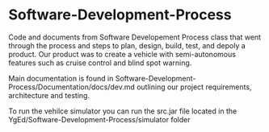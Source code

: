 # Software-Development-Process
Code and documents from Software Developement Process class that went through the
process and steps to plan, design, build, test, and depoly a product. Our product
was to create a vehicle with semi-autonomous features such as cruise control and 
blind spot warning.

Main documentation is found in Software-Development-Process/Documentation/docs/dev.md outlining our project requirements, architecture and testing.

To run the vehilce simulator you can run the src.jar file located in the YgEd/Software-Development-Process/simulator folder
